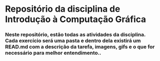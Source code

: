 # Repositório da disciplina de Introdução à Computação Gráfica
### Neste repositório, estão todas as atividades da disciplina. Cada exercício será uma pasta e dentro dela existirá um READ.md com a descrição da tarefa, imagens, gifs e o que for necessário para melhor entendimento..
